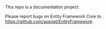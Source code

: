 This repo is a documentation project.

Please report bugs on Entity Framework Core to https://github.com/aspnet/EntityFramework